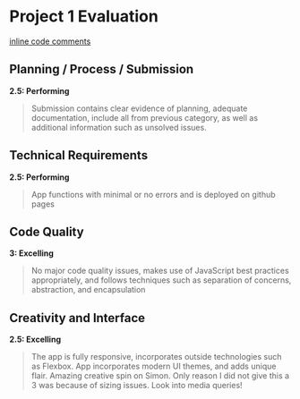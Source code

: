 # Project 1 Evaluation
[inline code comments]()
## Planning / Process / Submission
**2.5: Performing**
>Submission contains clear evidence of planning, adequate documentation, include all from previous category, as well as additional information such as unsolved issues.

## Technical Requirements
**2.5: Performing**
>App functions with minimal or no errors and is deployed on github pages

## Code Quality
**3: Excelling**
>No major code quality issues, makes use of JavaScript best practices appropriately, and follows techniques such as separation of concerns, abstraction, and encapsulation

## Creativity and Interface
**2.5: Excelling**
>The app is fully responsive, incorporates outside technologies such as Flexbox. App incorporates modern UI themes, and adds unique flair.
> Amazing creative spin on Simon.  Only reason I did not give this a 3 was because of sizing issues.  Look into media queries!
